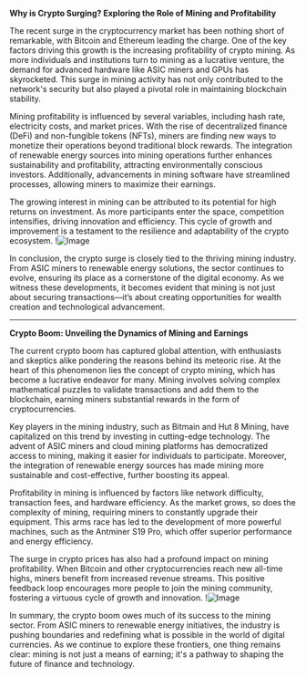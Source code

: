 **Why is Crypto Surging? Exploring the Role of Mining and Profitability**

The recent surge in the cryptocurrency market has been nothing short of remarkable, with Bitcoin and Ethereum leading the charge. One of the key factors driving this growth is the increasing profitability of crypto mining. As more individuals and institutions turn to mining as a lucrative venture, the demand for advanced hardware like ASIC miners and GPUs has skyrocketed. This surge in mining activity has not only contributed to the network's security but also played a pivotal role in maintaining blockchain stability.

Mining profitability is influenced by several variables, including hash rate, electricity costs, and market prices. With the rise of decentralized finance (DeFi) and non-fungible tokens (NFTs), miners are finding new ways to monetize their operations beyond traditional block rewards. The integration of renewable energy sources into mining operations further enhances sustainability and profitability, attracting environmentally conscious investors. Additionally, advancements in mining software have streamlined processes, allowing miners to maximize their earnings.

The growing interest in mining can be attributed to its potential for high returns on investment. As more participants enter the space, competition intensifies, driving innovation and efficiency. This cycle of growth and improvement is a testament to the resilience and adaptability of the crypto ecosystem. !![Image](https://github.com/user-attachments/assets/057c907c-805e-4310-a052-f5031067f3de)

In conclusion, the crypto surge is closely tied to the thriving mining industry. From ASIC miners to renewable energy solutions, the sector continues to evolve, ensuring its place as a cornerstone of the digital economy. As we witness these developments, it becomes evident that mining is not just about securing transactions—it’s about creating opportunities for wealth creation and technological advancement.

---

**Crypto Boom: Unveiling the Dynamics of Mining and Earnings**

The current crypto boom has captured global attention, with enthusiasts and skeptics alike pondering the reasons behind its meteoric rise. At the heart of this phenomenon lies the concept of crypto mining, which has become a lucrative endeavor for many. Mining involves solving complex mathematical puzzles to validate transactions and add them to the blockchain, earning miners substantial rewards in the form of cryptocurrencies.

Key players in the mining industry, such as Bitmain and Hut 8 Mining, have capitalized on this trend by investing in cutting-edge technology. The advent of ASIC miners and cloud mining platforms has democratized access to mining, making it easier for individuals to participate. Moreover, the integration of renewable energy sources has made mining more sustainable and cost-effective, further boosting its appeal.

Profitability in mining is influenced by factors like network difficulty, transaction fees, and hardware efficiency. As the market grows, so does the complexity of mining, requiring miners to constantly upgrade their equipment. This arms race has led to the development of more powerful machines, such as the Antminer S19 Pro, which offer superior performance and energy efficiency.

The surge in crypto prices has also had a profound impact on mining profitability. When Bitcoin and other cryptocurrencies reach new all-time highs, miners benefit from increased revenue streams. This positive feedback loop encourages more people to join the mining community, fostering a virtuous cycle of growth and innovation. !![Image](https://github.com/user-attachments/assets/057c907c-805e-4310-a052-f5031067f3de)

In summary, the crypto boom owes much of its success to the mining sector. From ASIC miners to renewable energy initiatives, the industry is pushing boundaries and redefining what is possible in the world of digital currencies. As we continue to explore these frontiers, one thing remains clear: mining is not just a means of earning; it's a pathway to shaping the future of finance and technology.